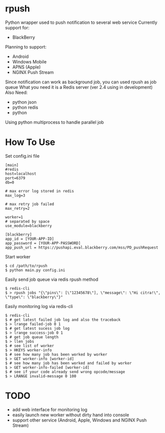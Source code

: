 rpush
=====

Python wrapper used to push notification to several web service
Currently support for:

 * BlackBerry

Planning to support:

 * Android
 * Windows Mobile
 * APNS (Apple)
 * NGINX Push Stream
 
Since notification can work as background job, you can used rpush as job queue
What you need it is a Redis server (ver 2.4 using in development)
Also Need:

 * python json
 * python redis
 * python
 
Using python multiprocess to handle parallel job

How To Use
==========

Set config.ini file

    [main]
    #redis
    host=localhost
    port=6379
    db=0
    
    # max error log stored in redis
    max_log=3
    
    # max retry job failed
    max_retry=2
    
    worker=1
    # separated by space
    use_module=blackberry
    
    [blackberry]
    app_id = [YOUR-APP-ID]
    app_password = [YOUR-APP-PASSWORD]
    app_push_url = https://pushapi.eval.blackberry.com/mss/PD_pushRequest
    
Start worker

    $ cd /path/to/rpush
    $ python main.py config.ini
    
Easily send job queue via redis rpush method

    $ redis-cli
    $ > rpush jobs "{\"pins\": [\"12345678\"], \"message\": \"Hi citra!\", \"type\": \"blackberry\"}"
    
Easily monitoring log via redis-cli

    $ redis-cli
    $ # get latest failed job log and also the traceback
    $ > lrange failed-job 0 1
    $ # get latest sucess job log
    $ > lrange success-job 0 1
    $ # get job queue length
    $ > llen jobs
    $ # see list of worker
    $ > HKEYS worker-info
    $ # see how many job has been worked by worker
    $ > GET worker-info [worker-id]
    $ # see how many job has been worked and failed by worker
    $ > GET worker-info-failed [worker-id]
    $ # see if your code already send wrong opcode/message
    $ > LRANGE invalid-message 0 100
    
TODO
====

 * add web interface for monitoring log
 * easily launch new worker without dirty hand into console
 * support other service (Android, Apple, Windows and NGINX Push Stream)
    